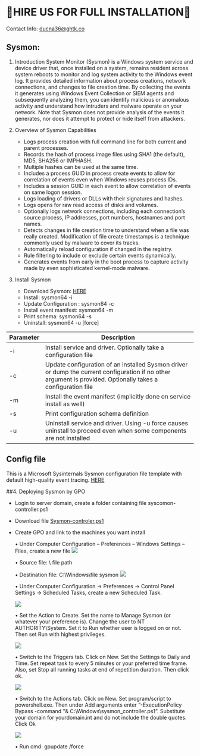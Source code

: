 # 🤝HIRE US FOR FULL INSTALLATION🤝

Contact Info: ducna36@ghtk.co
## Sysmon:
1. Introduction
System Monitor (Sysmon) is a Windows system service and device driver that, once installed on a system, remains resident across system reboots to monitor and log system activity to the Windows event log. It provides detailed information about process creations, network connections, and changes to file creation time. By collecting the events it generates using Windows Event Collection or SIEM agents and subsequently analyzing them, you can identify malicious or anomalous activity and understand how intruders and malware operate on your network.
Note that Sysmon does not provide analysis of the events it generates, nor does it attempt to protect or hide itself from attackers.
2.	Overview of Sysmon Capabilities
	-	Logs process creation with full command line for both current and parent processes.
	-	Records the hash of process image files using SHA1 (the default), MD5, SHA256 or IMPHASH.
	-	Multiple hashes can be used at the same time.
	-	Includes a process GUID in process create events to allow for correlation of events even when Windows reuses process IDs.
	-	Includes a session GUID in each event to allow correlation of events on same logon session.
	-	Logs loading of drivers or DLLs with their signatures and hashes.
	-	Logs opens for raw read access of disks and volumes.
	-	Optionally logs network connections, including each connection’s source process, IP addresses, port numbers, hostnames and port names.
	-	Detects changes in file creation time to understand when a file was really created. Modification of file create timestamps is a technique commonly used by malware to cover its tracks.
	-	Automatically reload configuration if changed in the registry.
	-	Rule filtering to include or exclude certain events dynamically.
	-	Generates events from early in the boot process to capture activity made by even sophisticated kernel-mode malware.

3. Install Sysmon
	- Download Sysmon: [HERE](https://docs.microsoft.com/en-us/sysinternals/downloads/sysmon)
	- Install: sysmon64  -i <configfile>
	- Update Configuration : sysmon64 -c <configfile>
	- Install event manifest: sysmon64 -m
	- Print schema: sysmon64 -s
	- Uninstall: sysmon64 -u [force]


| Parameter | Description 
| --- | --- |
| -i | Install service and driver. Optionally take a configuration file |
| -c | Update configuration of an installed Sysmon driver or dump the current configuration if no other argument is provided. Optionally takes a configuration file |
| -m | Install the event manifest (implicitly done on service install as well) |
| -s | Print configuration schema definition |
| -u | Uninstall service and driver. Using -u force causes uninstall to proceed even when some components are not installed |

## Config file 
This is a Microsoft Sysinternals Sysmon configuration file template with default high-quality event tracing. [HERE](https://github.com/SwiftOnSecurity/sysmon-config)


##4. Deploying Sysmon by GPO

- Login to server domain, create a folder containing file syscomon-controller.ps1
- Download file [Sysmon-controler.ps1](https://github.com/HASecuritySolutions/Sysmon-Manager/blob/main/sysmon_controller.ps1)
- Create GPO and link to the machines you want install
	
	•	Under Computer Configuration – Preferences – Windows Settings – Files, create a new file
![](../../images/sysmon/sysmon-1.png)

	•	Source file: \\ file path
	
	•	Destination file: C:\Windows\file sysmon
	![](../../images/sysmon/sysmon-2.png)
	
	•	Under Computer Configuration -> Preferences -> Control Panel Settings -> Scheduled Tasks, create a new Scheduled Task.
	
	![](../../images/sysmon/sysmon-3.png)
	
	•	Set the Action to Create. Set the name to Manage Sysmon (or whatever your preference is). Change the user to NT AUTHORITY\System. Set it to Run whether user is logged on or not. Then set Run with highest privileges.
	
	![](../../images/sysmon/sysmon-4.png)
	
	•	Switch to the Triggers tab. Click on New. Set the Settings to Daily and Time. Set repeat task to every 5 minutes or your preferred time frame. Also, set Stop all running tasks at end of repetition duration. Then click ok.
	
	![](../../images/sysmon/sysmon-5.png)
	
	•	Switch to the Actions tab. Click on New. Set program/script to powershell.exe. Then under Add arguments enter “-ExecutionPolicy Bypass -command "& C:\Windows\sysmon_controller.ps1”. Substitute your domain for yourdomain.int and do not include the double quotes. Click Ok
	
	![](../../images/sysmon/sysmon-6.png)
	
	•	Run cmd: gpupdate /force